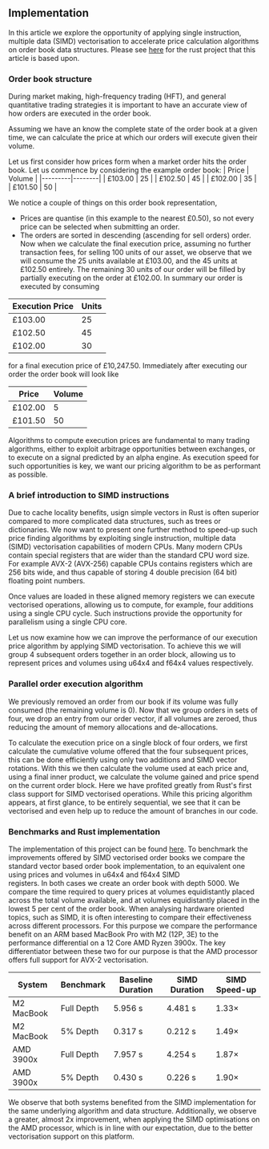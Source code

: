 ## Implementation 
In this article we explore the opportunity of applying single
instruction, multiple data (SIMD) vectorisation to accelerate
price calculation algorithms on order book data structures.
Please see <a href="https://github.com/Hoeppke/rust_order_book_simd/tree/main" target="_blank">here</a> for the rust project that this article is based upon.

### Order book structure
During market making, high-frequency trading (HFT), and general
quantitative trading strategies it is important to have an
accurate view of how orders are executed in the order book.

Assuming we have an know the complete state of the order book
at a given time, we can calculate the price at which our orders
will execute given their volume. 

Let us first consider how prices form when a market order
hits the order book. Let us commence by considering the example order book:
| Price   | Volume |
|---------|--------|
| £103.00 | 25     |
| £102.50 | 45     |
| £102.00 | 35     |
| £101.50 | 50     |

We notice a couple of things on this order book representation,
* Prices are quantise (in this example to the nearest
  £0.50), so not every price can be selected when
  submitting an order.
* The orders are sorted in descending (ascending for
 sell orders) order.
Now when we calculate the final execution price, assuming
no further transaction fees, for selling 100 units of our asset,
we observe that we will consume the 25 units available at £103.00,
and the 45 units at £102.50 entirely. The remaining 30 units of our 
order will be filled by partially executing on the order at £102.00.
In summary our order is executed by consuming

| Execution Price | Units |
|-----------------|-------|
| £103.00        | 25    |
| £102.50        | 45    |
| £102.00        | 30    |

for a final execution price of £10,247.50. Immediately after executing
our order the order book will look like

| Price   | Volume |
|---------|--------|
| £102.00 | 5      |
| £101.50 | 50     |

Algorithms to compute execution prices are fundamental to many
trading algorithms, either to exploit arbitrage opportunities
between exchanges, or to execute on a signal predicted by an
alpha engine. As execution speed for such opportunities is key,
we want our pricing algorithm to be as performant as possible.
### A brief introduction to SIMD instructions
Due to cache locality benefits, usign simple vectors in Rust
is often superior compared to more complicated
data structures, such as trees or dictionaries.
We now want to present one further method to speed-up such
price finding algorithms by exploiting single instruction,
multiple data (SIMD) vectorisation capabilities of modern CPUs.
Many modern CPUs contain special registers that are wider than
the standard CPU word size. For example AVX-2 (AVX-256) capable
CPUs contains registers which are 256 bits wide, and thus
capable of storing 4 double precision (64 bit) floating point
numbers.

Once values are loaded in these aligned memory registers we can
execute vectorised operations, allowing us to compute, for
example, four additions using a single CPU cycle. Such instructions
provide the opportunity for parallelism using a single CPU core.

Let us now examine how we can improve the performance of our execution
price algorithm by applying SIMD vectorisation. To achieve this
we will group 4 subsequent orders together in an order block,
allowing us to represent prices and volumes using u64x4 and f64x4 values
respectively.

### Parallel order execution algorithm 
We previously removed an order from our book if its volume was
fully consumed (the remaining volume is 0). Now that we
group orders in sets of four, we drop an entry from our order
vector, if all volumes are zeroed, thus reducing the amount of
memory allocations and de-allocations.

To calculate the execution price on a single block of four orders, 
we first calculate the cumulative volume offered that the four
subsequent prices, this can be done efficiently using only two additions and 
SIMD vector rotations. With this we then calculate the volume
used at each price and, using a final inner product, we calculate
the volume gained and price spend on the current order block.
Here we have profited greatly from Rust's first class support
for SIMD vectorised operations. While this pricing algorithm
appears, at first glance, to be entirely sequential, we see
that it can be vectorised and even help up to reduce
the amount of branches in our code.

### Benchmarks and Rust implementation
The implementation of this project can be found 
<a href="https://github.com/Hoeppke/rust_order_book_simd/tree/main" target="_blank">here</a>.
To benchmark the improvements offered by SIMD vectorised 
order books we compare the standard vector based order book implementation,
to an equivalent one using prices and volumes in u64x4 and f64x4 SIMD  
registers. In both cases we create an order book with depth 5000.
We compare the time required to query prices at volumes equidistantly
placed across the total volume available, and at volumes equidistantly
placed in the lowest 5 per cent of the order book.
When analysing hardware oriented topics, such as SIMD, it is
often interesting to compare their effectiveness across different
processors. For this purpose we compare the performance
benefit on an ARM based MacBook Pro with M2 (12P, 3E) to 
the performance differential on a 12 Core AMD Ryzen 3900x. The
key differentiator between these two for our purpose is that the 
AMD processor offers full support for AVX-2 vectorisation.

| System       | Benchmark   | Baseline Duration | SIMD Duration | SIMD Speed-up |
|-------------|------------|---------------------|---------------|---------------|
| M2 MacBook  | Full Depth | 5.956 s            | 4.481 s       | 1.33×        |
| M2 MacBook  | 5% Depth   | 0.317 s            | 0.212 s       | 1.49×        |
| AMD 3900x   | Full Depth | 7.957 s            | 4.254 s       | 1.87×        |
| AMD 3900x   | 5% Depth   | 0.430 s            | 0.226 s       | 1.90×        |

We observe that both systems benefited from the SIMD implementation for the same underlying
algorithm and data structure. Additionally, we observe a greater, almost 2x improvement,
when applying the SIMD optimisations on the AMD processor, which is in line with our
expectation, due to the better vectorisation support on this platform.

